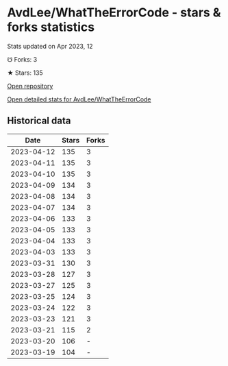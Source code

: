 # AvdLee/WhatTheErrorCode - stars & forks statistics

Stats updated on Apr 2023, 12

☋ Forks: 3

★ Stars: 135

[Open repository](https://github.com/AvdLee/WhatTheErrorCode)

[Open detailed stats for AvdLee/WhatTheErrorCode](https://reviewgithub.com/rep/AvdLee/WhatTheErrorCode)

## Historical data
| Date | Stars | Forks |
|------|-------|-------|
| 2023-04-12 | 135 | 3 | 
| 2023-04-11 | 135 | 3 | 
| 2023-04-10 | 135 | 3 | 
| 2023-04-09 | 134 | 3 | 
| 2023-04-08 | 134 | 3 | 
| 2023-04-07 | 134 | 3 | 
| 2023-04-06 | 133 | 3 | 
| 2023-04-05 | 133 | 3 | 
| 2023-04-04 | 133 | 3 | 
| 2023-04-03 | 133 | 3 | 
| 2023-03-31 | 130 | 3 | 
| 2023-03-28 | 127 | 3 | 
| 2023-03-27 | 125 | 3 | 
| 2023-03-25 | 124 | 3 | 
| 2023-03-24 | 122 | 3 | 
| 2023-03-23 | 121 | 3 | 
| 2023-03-21 | 115 | 2 | 
| 2023-03-20 | 106 | - | 
| 2023-03-19 | 104 | - | 

